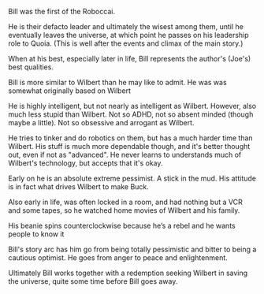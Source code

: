 Bill was the first of the Roboccai.

He is their defacto leader and ultimately the  wisest among them, until he eventually leaves the universe, at which point he passes on his leadership role to Quoia. (This is well after the events and climax of the main story.)

When at his best, especially later in life, Bill represents the author's (Joe's) best qualities.

Bill is more similar to Wilbert than he may like to admit. He was was somewhat originally based on Wilbert


He is highly intelligent, but not nearly as intelligent as Wilbert. However, also much less stupid than Wilbert.  Not so ADHD, not so absent minded (though maybe a little). Not so obsessive and arrogant as Wilbert.

He tries to tinker and do robotics on them, but has a much harder time than Wilbert.  His stuff is much more dependable though, and it's better thought out, even if not as "advanced".  He never learns to understands much of Wilbert's technology, but accepts that it's okay.

Early on he is an absolute extreme pessimist.  A stick in the mud.  His attitude is in fact what drives Wilbert to make Buck.

Also early in life, was often locked in  a  room, and had nothing but a VCR and some tapes, so he watched home movies of Wilbert and his family.

His beanie spins counterclockwise because he’s a rebel and he wants people to know it 

Bill's story arc has him go from being totally pessimistic and bitter to being a cautious optimist. He goes from anger to peace and enlightenment.

Ultimately Bill works together with a redemption seeking Wilbert in saving the universe, quite some time before Bill goes away.

